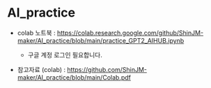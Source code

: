 
# AI_practice

- colab 노트북 : https://colab.research.google.com/github/ShinJM-maker/AI_practice/blob/main/practice_GPT2_AIHUB.ipynb
  - 구글 계정 로그인 필요합니다.

- 참고자료 (colab) : https://github.com/ShinJM-maker/AI_practice/blob/main/Colab.pdf
